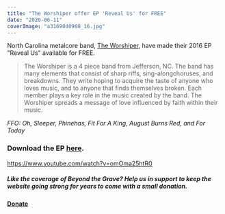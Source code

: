 ```yaml
---
title: "The Worshiper offer EP 'Reveal Us' for FREE"
date: "2020-06-11"
coverImage: "a3169040908_16.jpg"
---
```


North Carolina metalcore band, [The Worshiper](https://www.facebook.com/TheWorshiperBand/), have made their 2016 EP "Reveal Us" available for FREE.

> The Worshiper is a 4 piece band from Jefferson, NC. The band has many elements that consist of sharp riffs, sing-alongchoruses, and breakdowns. They write hoping to acquire the taste of anyone who loves music, and to anyone that finds themselves broken. Each member plays a key role in the music created by the band. The Worshiper spreads a message of love influenced by faith within their music.

_FFO: Oh, Sleeper, Phinehas, Fit For A King, August Burns Red, and For Today_

### Download the EP [here](https://theworshiper.bandcamp.com/album/reveal-us).

https://www.youtube.com/watch?v=omOma25htR0

##### Like the coverage of Beyond the Grave? Help us in support to keep the website going strong for years to come with a small donation.

#### [Donate](https://paypal.me/beyondthegrave777?locale.x=en_US)
